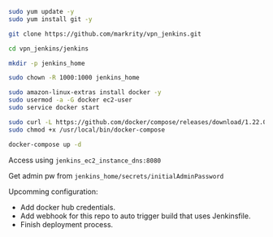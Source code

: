 ```bash
sudo yum update -y
sudo yum install git -y 

git clone https://github.com/markrity/vpn_jenkins.git

cd vpn_jenkins/jenkins

mkdir -p jenkins_home

sudo chown -R 1000:1000 jenkins_home

sudo amazon-linux-extras install docker -y
sudo usermod -a -G docker ec2-user
sudo service docker start

sudo curl -L https://github.com/docker/compose/releases/download/1.22.0/docker-compose-$(uname -s)-$(uname -m) -o /usr/local/bin/docker-compose
sudo chmod +x /usr/local/bin/docker-compose

docker-compose up -d
```

Access using `jenkins_ec2_instance_dns:8080`

Get admin pw from `jenkins_home/secrets/initialAdminPassword` 


Upcomming configuration:
* Add docker hub credentials.
* Add webhook for this repo to auto trigger build that uses Jenkinsfile.
* Finish deployment process.